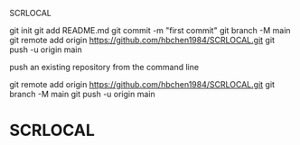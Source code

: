 SCRLOCAL


git init
git add README.md
git commit -m "first commit"
git branch -M main
git remote add origin https://github.com/hbchen1984/SCRLOCAL.git
git push -u origin main


push an existing repository from the command line

git remote add origin https://github.com/hbchen1984/SCRLOCAL.git
git branch -M main
git push -u origin main
# SCRLOCAL
